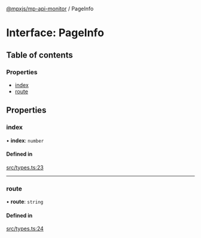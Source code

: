 [@mpxjs/mp-api-monitor](../index.md) / PageInfo

# Interface: PageInfo

## Table of contents

### Properties

- [index](PageInfo.md#index)
- [route](PageInfo.md#route)

## Properties

### index

• **index**: `number`

#### Defined in

[src/types.ts:23](https://github.com/mpx-ecology/mp-api-monitor/blob/master/src/types.ts#L23)

___

### route

• **route**: `string`

#### Defined in

[src/types.ts:24](https://github.com/mpx-ecology/mp-api-monitor/blob/master/src/types.ts#L24)
